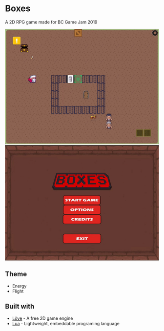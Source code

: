 # Boxes
A 2D RPG game made for BC Game Jam 2019

![](boxes_nextLevel.gif)
![](boxes_start.gif)

## Theme
* Energy
* Flight

## Built with
* [Löve](https://love2d.org/) - A free 2D game engine
* [Lua](https://www.lua.org/) - Lightweight, embeddable programing language
